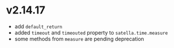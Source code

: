 # v2.14.17

* add `default_return`
* added `timeout` and `timeouted` property to `satella.time.measure`
* some methods from `measure` are pending deprecation

